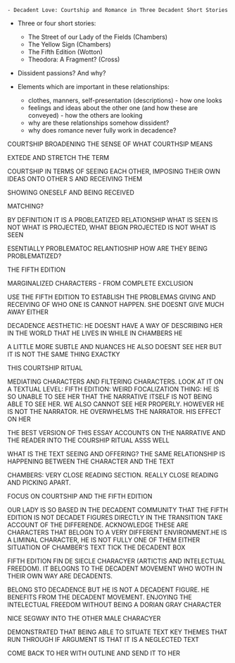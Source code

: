 	- Decadent Love: Courtship and Romance in Three Decadent Short Stories
- Three or four short stories:
	- The Street of our Lady of the Fields (Chambers)
	- The Yellow Sign (Chambers)
	- The Fifth Edition (Wotton)
	- Theodora: A Fragment? (Cross)

- Dissident passions? And why?

- Elements which are important in these relationships:
	- clothes, manners, self-presentation (descriptions) - how one looks
	- feelings and ideas about the other one (and how these are conveyed) - how the others are looking
	- why are these relationships somehow dissident?
	- why does romance never fully work in decadence?

COURTSHIP BROADENING THE SENSE OF WHAT COURTHSIP MEANS

EXTEDE AND STRETCH THE TERM 

COURTSHIP IN TERMS OF SEEING EACH OTHER, IMPOSING THEIR OWN IDEAS ONTO OTHER S AND RECEIVING THEM


SHOWING ONESELF AND BEING RECEIVED


MATCHING? 

BY DEFINITION IT IS A PROBLEATIZED RELATIONSHIP
WHAT IS SEEN IS NOT WHAT IS PROJECTED, WHAT BEIGN PROJECTED IS NOT WHAT IS SEEN

ESENTIALLY PROBLEMATOC RELANTIOSHIP
HOW ARE THEY BEING PROBLEMATIZED?

THE FIFTH EDITION 

MARGINALIZED CHARACTERS - FROM COMPLETE EXCLUSION

USE THE FIFTH EDITION TO ESTABLISH THE PROBLEMAS
GIVING AND RECEIVING OF WHO ONE IS CANNOT HAPPEN. SHE DOESNT GIVE MUCH AWAY EITHER

DECADENCE AESTHETIC: HE DOESNT HAVE A WAY OF DESCRIBING HER IN THE WORLD THAT HE LIVES IN 
WHILE IN CHAMBERS HE 

A LITTLE MORE SUBTLE AND NUANCES
HE ALSO DOESNT SEE HER BUT IT IS NOT THE SAME THING EXACTKY

THIS COURTSHIP RITUAL 

MEDIATING CHARACTERS AND FILTERING CHARACTERS.
LOOK AT IT ON A TEXTUAL LEVEL:
FIFTH EDITION: WEIRD FOCALIZATION THING: HE IS SO UNABLE TO SEE HER THAT THE NARRATIVE ITSELF IS NOT BEING ABLE TO SEE HER. WE ALSO CANNOT SEE HER PROPERLY. HOWEVER HE IS NOT THE NARRATOR. HE OVERWHELMS THE NARRATOR. HIS EFFECT ON HER 

THE BEST VERSION OF THIS ESSAY ACCOUNTS ON 
THE NARRATIVE AND THE READER INTO THE COURSHIP RITUAL ASSS WELL

WHAT IS THE TEXT SEEING AND OFFERING?
THE SAME RELATIONSHIP IS HAPPENING BETWEEN THE CHARACTER AND THE TEXT

CHAMBERS: VERY CLOSE READING SECTION. REALLY CLOSE READING AND PICKING APART.

FOCUS ON COURTSHIP AND THE FIFTH EDITION

OUR LADY IS SO BASED IN THE DECADENT COMMUNITY THAT 
THE FIFTH EDITION IS NOT DECADET FIGURES DIRECTLY
IN THE TRANSITION TAKE ACCOUNT OF THE DIFFERENDE. ACKNOWLEDGE THESE ARE CHARACTERS THAT BELOGN TO A VERY DIFFERENT ENVIRONMENT.HE IS A LIMINAL CHARACTER, HE IS NOT FULLY ONE OF THEM EITHER
SITUATION OF CHAMBER'S TEXT
TICK THE DECADENT BOX 

FIFTH EDITION FIN DE SIECLE CHARACYER (ARTICTIS AND INTELECTUAL FREEDOM). IT BELOGNS TO THE DECADENT MOVEMENT WHO WOTH IN THEIR OWN WAY ARE DECADENTS. 


BELONG STO DECADENCE BUT HE IS NOT A DECADENT FIGURE. HE BENEFITS FROM THE DECADENT MOVEMENT. ENJOYING THE INTELECTUAL FREEDOM WITHOUT BEING A DORIAN GRAY CHARACTER

NICE SEGWAY INTO THE OTHER MALE CHARACYER


DEMONSTRATED THAT BEING ABLE TO SITUATE TEXT
KEY THEMES THAT RUN THROUGH
IF ARGUMENT IS THAT IT IS A NEGLECTED TEXT 


COME BACK TO HER WITH OUTLINE AND SEND IT TO HER 